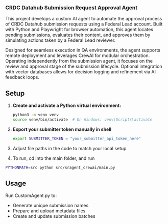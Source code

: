 ### **CRDC Datahub Submission Request Approval Agent**

This project develops a custom AI agent to automate the approval process of CRDC Datahub submission requests using a Federal Lead account. Built with Python and Playwright for browser automation, this agent locates pending submissions, evaluates their content, and approves them by simulating actions taken by a Federal Lead reviewer.

Designed for seamless execution in QA environments, the agent supports remote deployment and leverages CrewAI for modular orchestration. Operating independently from the submission agent, it focuses on the review and approval stage of the submission lifecycle. Optional integration with vector databases allows for decision logging and refinement via AI feedback loops.


## Setup
1. **Create and activate a Python virtual environment:**

   ```bash
   python3 -m venv venv
   source venv/bin/activate  # On Windows: venv\Scripts\activate
   ```

3. **Export your submitter token manually in shell**

    ```bash
   export SUBMITTER_TOKEN = "your_submitter_api_token_here"
   ```

4. Adjust file paths in the code to match your local setup
5. To run, cd into the main folder, and run

```bash
PYTHONPATH=src python src/sragent_crewai/main.py   
```    

## Usage
Run CustomAgent.py to:

- Generate unique submission names
- Prepare and upload metadata files
- Create and update submission batches